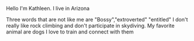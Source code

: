 Hello I'm Kathleen. I live in Arizona


Three words that are not like me are "Bossy","extroverted" "entitled"
I don't really like rock climbing and don't participate in skydiving.
My favorite animal are dogs I love to train and connect with them

